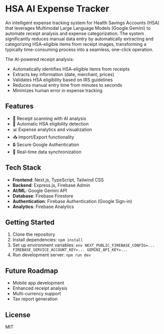 # HSA AI Expense Tracker

An intelligent expense tracking system for Health Savings Accounts (HSA) that leverages Multimodal Large Language Models (Google Gemini) to automate receipt analysis and expense categorization. The system significantly reduces manual data entry by automatically extracting and categorizing HSA-eligible items from receipt images, transforming a typically time-consuming process into a seamless, one-click operation.

The AI-powered receipt analysis:
- Automatically identifies HSA-eligible items from receipts
- Extracts key information (date, merchant, prices)
- Validates HSA eligibility based on IRS guidelines
- Reduces manual entry time from minutes to seconds
- Minimizes human error in expense tracking

## Features
- 📸 Receipt scanning with AI analysis
- 🤖 Automatic HSA eligibility detection
- 📊 Expense analytics and visualization
- 📥 Import/Export functionality
- 🔒 Secure Google Authentication
- 💾 Real-time data synchronization

## Tech Stack
- **Frontend**: Next.js, TypeScript, Tailwind CSS
- **Backend**: Express.js, Firebase Admin
- **AI/ML**: Google Gemini API
- **Database**: Firebase Firestore
- **Authentication**: Firebase Authentication (Google Sign-in)
- **Analytics**: Firebase Analytics

## Getting Started
1. Clone the repository
2. Install dependencies: `npm install`
3. Set up environment variables:   ```env
   NEXT_PUBLIC_FIREBASE_CONFIG=...
   FIREBASE_SERVICE_ACCOUNT_KEY=...
   GEMINI_API_KEY=...   ```
4. Run development server: `npm run dev`

## Future Roadmap
- Mobile app development
- Enhanced receipt analysis
- Multi-currency support
- Tax report generation

## License
MIT


